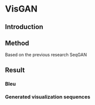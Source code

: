 # VisGAN

## Introduction

## Method
Based on the previous research SeqGAN

## Result
### Bleu 

### Generated visualization sequences


